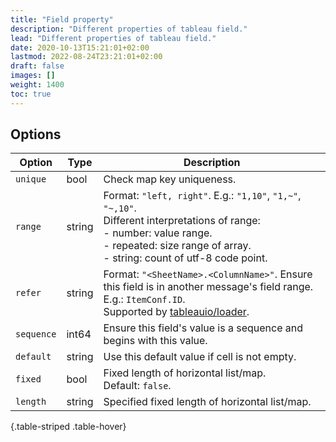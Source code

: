 ```yaml
---
title: "Field property"
description: "Different properties of tableau field."
lead: "Different properties of tableau field."
date: 2020-10-13T15:21:01+02:00
lastmod: 2022-08-24T23:21:01+02:00
draft: false
images: []
weight: 1400
toc: true
---
```


## Options

| Option     | Type   | Description                                                                                                                                                                                                      |
|------------|--------|------------------------------------------------------------------------------------------------------------------------------------------------------------------------------------------------------------------|
| `unique`   | bool   | Check map key uniqueness.                                                                                                                                                                                        |
| `range`    | string | Format: `"left, right"`. E.g.: `"1,10"`, `"1,~"`, `"~,10"`. <br> Different interpretations of range: <br> - number: value range. <br> - repeated: size range of array. <br> - string: count of utf-8 code point. |
| `refer`    | string | Format: `"<SheetName>.<ColumnName>"`. Ensure this field is in another message's field range. E.g.: `ItemConf.ID`. </br>Supported by [tableauio/loader](https://github.com/tableauio/loader).                     |
| `sequence` | int64  | Ensure this field's value is a sequence and begins with this value.                                                                                                                                              |
| `default`  | string | Use this default value if cell is not empty.                                                                                                                                                                     |
| `fixed`    | bool   | Fixed length of horizontal list/map. </br> Default: `false`.                                                                                                                                                     |
| `length`   | string | Specified fixed length of horizontal list/map.                                                                                                                                                                   |
{.table-striped .table-hover}
